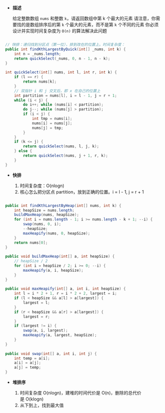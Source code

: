 
-  **描述**

	给定整数数组 `nums` 和整数 `k`，请返回数组中第 k 个最大的元素
	请注意，你需要找的是数组排序后的第 `k` 个最大的元素，而不是第 `k` 个不同的元素
	你必须设计并实现时间复杂度为 `O(n)` 的算法解决此问题


```java

// 快排：递归找到分区点（第一位），排到改在的位置上。时间复杂度：
public int findKthLargestByQuick(int[] _nums, int k) {  
    int n = _nums.length;  
    return quickSelect(_nums, 0, n - 1, n - k);  
}  
  
int quickSelect(int[] nums, int l, int r, int k) {  
    if (l == r) {  
        return nums[k];  
    }  
    // 双指针 i 和 j 交叉后，即 x 在自己的位置上  
    int partition = nums[l], i = l - 1, j = r + 1;  
    while (i < j) {  
        do i++; while (nums[i] < partition);  
        do j--; while (nums[j] > partition);  
        if (i < j) {  
            int tmp = nums[i];  
            nums[i] = nums[j];  
            nums[j] = tmp;  
        }  
    }  
    if (k <= j) {  
        return quickSelect(nums, l, j, k);  
    } else {  
        return quickSelect(nums, j + 1, r, k);  
    }  
}


```


-  **快排**

	1.  时间复杂度：O(nlogn)
	2.  核心怎么把分区点 partition，放到正确的位置。i = l - 1,  j = r + 1 


```java

public int findKthLargestByHeap(int[] nums, int k) {  
    int heapSize = nums.length;  
    buildMaxHeap(nums, heapSize);  
    for (int i = nums.length - 1; i >= nums.length - k + 1; --i) {  
        swap(nums, 0, i);  
        --heapSize;  
        maxHeapify(nums, 0, heapSize);  
    }  
    return nums[0];  
}  
  
public void buildMaxHeap(int[] a, int heapSize) {  
    // heapSize / 2  
    for (int i = heapSize / 2; i >= 0; --i) {  
        maxHeapify(a, i, heapSize);  
    }  
}  
  
public void maxHeapify(int[] a, int i, int heapSize) {  
    int l = i * 2 + 1, r = i * 2 + 2, largest = i;  
    if (l < heapSize && a[l] > a[largest]) {  
        largest = l;  
    }  
    if (r < heapSize && a[r] > a[largest]) {  
        largest = r;  
    }  
    if (largest != i) {  
        swap(a, i, largest);  
        maxHeapify(a, largest, heapSize);  
    }  
}  
  
public void swap(int[] a, int i, int j) {  
    int temp = a[i];  
    a[i] = a[j];  
    a[j] = temp;  
}

```


-  **堆排序**

	1.  时间复杂度 O(nlogn)，建堆的时间代价是 O(n)，删除的总代价是 O(klogn)
	2.  从下到上，找到最大值